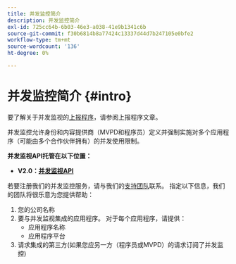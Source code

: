 ```yaml
---
title: 并发监控简介
description: 并发监控简介
exl-id: 725cc64b-6b03-46e3-a038-41e9b1341c6b
source-git-commit: f30b6814b8a77424c13337d44d7b247105e0bfe2
workflow-type: tm+mt
source-wordcount: '136'
ht-degree: 0%

---
```


# 并发监控简介 {#intro}

要了解关于并发监视的[上报程序](/help/concurrency-monitoring/cm-escalation-procedures.md)，请参阅上报程序文章。

并发监控允许身份和内容提供商（MVPD和程序员）定义并强制实施对多个应用程序（可能由多个合作伙伴拥有）的并发使用限制。

**并发监视API托管在以下位置：**

* **V2.0：[并发监视API](http://docs.adobeptime.io/cm-api-v2/)**

若要注册我们的并发监控服务，请与我们的[支持团队](mailto:tve-support@adobe.com)联系。 指定以下信息，我们的团队将很乐意为您提供帮助：

1. 您的公司名称
1. 要与并发监视集成的应用程序。 对于每个应用程序，请提供：
   * 应用程序名称
   * 应用程序平台
1. 请求集成的第三方(如果您应另一方（程序员或MVPD）的请求订阅了并发监控)
